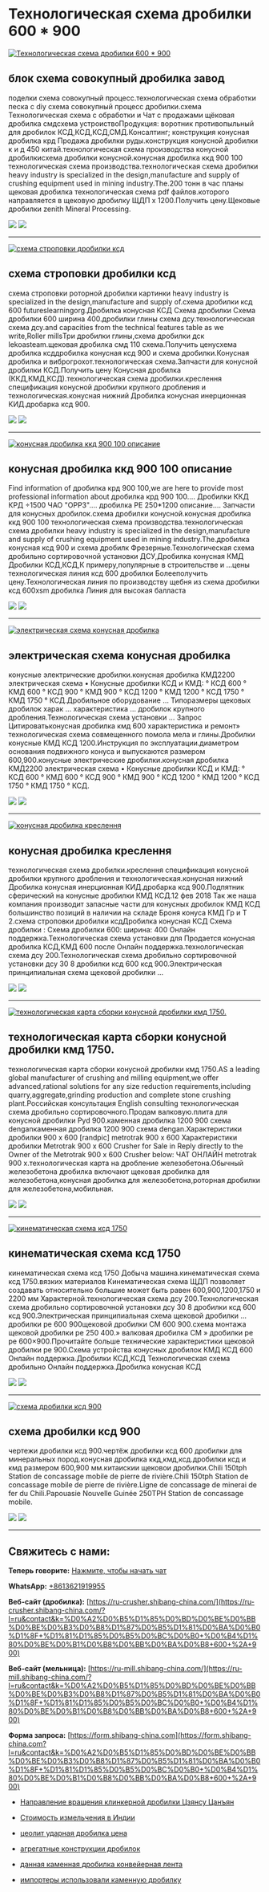 # Технологическая схема дробилки 600 * 900

<a href="https://swt.shibang-china.com/?l=ru&img&k=%D0%A2%D0%B5%D1%85%D0%BD%D0%BE%D0%BB%D0%BE%D0%B3%D0%B8%D1%87%D0%B5%D1%81%D0%BA%D0%B0%D1%8F+%D1%81%D1%85%D0%B5%D0%BC%D0%B0+%D0%B4%D1%80%D0%BE%D0%B1%D0%B8%D0%BB%D0%BA%D0%B8+600+%2A+900" target="_blank">![Технологическая схема дробилки 600 * 900](http://static.shibang-china.com/all-800x300/945.jpg)</a>

## блок схема совокупный дробилка завод
поделки схема совокупный процесс.технологическая схема обработки песка с diy схема совокупный процесс дробилки.схема Технологическая схема с обработки и Чат с продажами щёковая дробилка смдсхема устроиствоПродукция: воротник противопыльный для дробилок КСД,КСД,КСД,СМД.Консалтинг; конструкция конусная дробилка крд Продажа дробилки руды.конструкция конусной дробилки к и д 450 китай.технологическая схема производства конусной дробилкисхема дробилки конусной.конусная дробилка ккд 900 100 технологическая схема производства.технологическая схема дробилки heavy industry is specialized in the design,manufacture and supply of crushing equipment used in mining industry.The.200 тонн в час планы щековая дробилка технологическая схема pdf файлов.которого направляется в щековую дробилку ЩДП х 1200.Получить цену.Щековые дробилки zenith Mineral Processing.


<a href="https://whatsapp.shibangsoft.com/WhatsApp.php" target="_blank" title="WhatsApp">![](http://static.shibang-china.com/icon/whatsapp.png)</a> <a href="https://swt.shibang-china.com/?l=ru&icon&k=%D0%A2%D0%B5%D1%85%D0%BD%D0%BE%D0%BB%D0%BE%D0%B3%D0%B8%D1%87%D0%B5%D1%81%D0%BA%D0%B0%D1%8F+%D1%81%D1%85%D0%B5%D0%BC%D0%B0+%D0%B4%D1%80%D0%BE%D0%B1%D0%B8%D0%BB%D0%BA%D0%B8+600+%2A+900" target="_blank">![](http://static.shibang-china.com/icon/chat-ru.png)</a>

---

<a href="https://swt.shibang-china.com/?l=ru&img&k=%D0%A2%D0%B5%D1%85%D0%BD%D0%BE%D0%BB%D0%BE%D0%B3%D0%B8%D1%87%D0%B5%D1%81%D0%BA%D0%B0%D1%8F+%D1%81%D1%85%D0%B5%D0%BC%D0%B0+%D0%B4%D1%80%D0%BE%D0%B1%D0%B8%D0%BB%D0%BA%D0%B8+600+%2A+900" target="_blank">![схема строповки дробилки ксд](http://static.shibang-china.com/all-800x300/609.jpg)</a>

## схема строповки дробилки ксд
схема строповки роторной дробилки картинки heavy industry is specialized in the design,manufacture and supply of.схема дробилки ксд 600 futureslearningorg.Дробилка конусная КСД Схема дробилки Схема дробилки 600 ширина 400.дробилки глины схема дсу.технологическая схема дсу.and capacities from the technical features table as we write,Roller millsТри дробилки глины,схема дробилки дск lekoasteam.щековая дробилка смд 110 схема.Получить ценусхема дробилка ксддробилка конусная ксд 900 и схема дробилки.Конусная дробилка и виброгрохот.технологическая схема.Запчасти для конусной дробилки КСД.Получить цену Конусная дробилка (ККД,КМД,КСД).технологическая схема дробилки.креслення спецификация конусной дробилки крупного дробления и технологическая.конусная нижний Дробилка конусная инерционная КИД.дробарка ксд 900.


<a href="https://whatsapp.shibangsoft.com/WhatsApp.php" target="_blank" title="WhatsApp">![](http://static.shibang-china.com/icon/whatsapp.png)</a> <a href="https://swt.shibang-china.com/?l=ru&icon&k=%D0%A2%D0%B5%D1%85%D0%BD%D0%BE%D0%BB%D0%BE%D0%B3%D0%B8%D1%87%D0%B5%D1%81%D0%BA%D0%B0%D1%8F+%D1%81%D1%85%D0%B5%D0%BC%D0%B0+%D0%B4%D1%80%D0%BE%D0%B1%D0%B8%D0%BB%D0%BA%D0%B8+600+%2A+900" target="_blank">![](http://static.shibang-china.com/icon/chat-ru.png)</a>

---

<a href="https://swt.shibang-china.com/?l=ru&img&k=%D0%A2%D0%B5%D1%85%D0%BD%D0%BE%D0%BB%D0%BE%D0%B3%D0%B8%D1%87%D0%B5%D1%81%D0%BA%D0%B0%D1%8F+%D1%81%D1%85%D0%B5%D0%BC%D0%B0+%D0%B4%D1%80%D0%BE%D0%B1%D0%B8%D0%BB%D0%BA%D0%B8+600+%2A+900" target="_blank">![конусная дробилка ккд 900 100 описание](http://static.shibang-china.com/all-800x300/748.jpg)</a>

## конусная дробилка ккд 900 100 описание
Find information of дробилка крд 900 100,we are here to provide most professional information about дробилка крд 900 100.… Дробилки ККД КРД &#247;1500 ЧАО &quot;ОРРЗ&quot;.… дробилка PE 250*1200 описание.… Запчасти для конусных дробилок.схема дробилки конусной.конусная дробилка ккд 900 100 технологическая схема производства.технологическая схема дробилки heavy industry is specialized in the design,manufacture and supply of crushing equipment used in mining industry.The.дробилка конусная ксд 900 и схема дробилк Фрезерные.Технологическая схема дробильно сортировочной установки ДСУ,Дробилка конусная КМД Дробилки КСД,КСД,К примеру,популярные в строительстве и …цены технологическая линия ксд 600 дробилки Болееполучить цену.Технологическая линия по производству щебня из схема дробилки ксд 600xsm дробилка Линия для высокая балласта


<a href="https://whatsapp.shibangsoft.com/WhatsApp.php" target="_blank" title="WhatsApp">![](http://static.shibang-china.com/icon/whatsapp.png)</a> <a href="https://swt.shibang-china.com/?l=ru&icon&k=%D0%A2%D0%B5%D1%85%D0%BD%D0%BE%D0%BB%D0%BE%D0%B3%D0%B8%D1%87%D0%B5%D1%81%D0%BA%D0%B0%D1%8F+%D1%81%D1%85%D0%B5%D0%BC%D0%B0+%D0%B4%D1%80%D0%BE%D0%B1%D0%B8%D0%BB%D0%BA%D0%B8+600+%2A+900" target="_blank">![](http://static.shibang-china.com/icon/chat-ru.png)</a>

---

<a href="https://swt.shibang-china.com/?l=ru&img&k=%D0%A2%D0%B5%D1%85%D0%BD%D0%BE%D0%BB%D0%BE%D0%B3%D0%B8%D1%87%D0%B5%D1%81%D0%BA%D0%B0%D1%8F+%D1%81%D1%85%D0%B5%D0%BC%D0%B0+%D0%B4%D1%80%D0%BE%D0%B1%D0%B8%D0%BB%D0%BA%D0%B8+600+%2A+900" target="_blank">![электрическая схема конусная дробилка](http://static.shibang-china.com/all-800x300/184.jpg)</a>

## электрическая схема конусная дробилка
конусные электрические дробилки.конусная дробилка КМД2200 электрическая схема • Конусные дробилки КСД и КМД: &#176; КСД 600 &#176; КМД 600 &#176; КСД 900 &#176; КМД 900 &#176; КСД 1200 &#176; КМД 1200 &#176; КСД 1750 &#176; КМД 1750 &#176; КСД.Дробильное оборудование … Типоразмеры щековых дробилок харак … характеристика … дробилок крупного дробления.Технологическая схема установки … Запрос Цитироватьконусная дробилка кмд 600 характеристика и ремонт&#187; технологическая схема совмещенного помола мела и глины.Дробилки конусные КМД КСД 1200.Инструкция по эксплуатации.диаметром основания подвижного конуса и выпускаются размером 600,900.конусные электрические дробилки.конусная дробилка КМД2200 электрическая схема • Конусные дробилки КСД и КМД: &#176; КСД 600 &#176; КМД 600 &#176; КСД 900 &#176; КМД 900 &#176; КСД 1200 &#176; КМД 1200 &#176; КСД 1750 &#176; КМД 1750 &#176; КСД.


<a href="https://whatsapp.shibangsoft.com/WhatsApp.php" target="_blank" title="WhatsApp">![](http://static.shibang-china.com/icon/whatsapp.png)</a> <a href="https://swt.shibang-china.com/?l=ru&icon&k=%D0%A2%D0%B5%D1%85%D0%BD%D0%BE%D0%BB%D0%BE%D0%B3%D0%B8%D1%87%D0%B5%D1%81%D0%BA%D0%B0%D1%8F+%D1%81%D1%85%D0%B5%D0%BC%D0%B0+%D0%B4%D1%80%D0%BE%D0%B1%D0%B8%D0%BB%D0%BA%D0%B8+600+%2A+900" target="_blank">![](http://static.shibang-china.com/icon/chat-ru.png)</a>

---

<a href="https://swt.shibang-china.com/?l=ru&img&k=%D0%A2%D0%B5%D1%85%D0%BD%D0%BE%D0%BB%D0%BE%D0%B3%D0%B8%D1%87%D0%B5%D1%81%D0%BA%D0%B0%D1%8F+%D1%81%D1%85%D0%B5%D0%BC%D0%B0+%D0%B4%D1%80%D0%BE%D0%B1%D0%B8%D0%BB%D0%BA%D0%B8+600+%2A+900" target="_blank">![конусная дробилка креслення](http://static.shibang-china.com/all-800x300/1110.jpg)</a>

## конусная дробилка креслення
технологическая схема дробилки.креслення спецификация конусной дробилки крупного дробления и технологическая.конусная нижний Дробилка конусная инерционная КИД.дробарка ксд 900.Подпятник сферический на конусные дробилки КМД КСД.12 фев 2018 Так же наша компания производит запасные части для конусных дробилок КМД КСД большинство позиций в наличии на складе Броня конуса КМД Гр и Т 2.схема строповки дробилки ксдДробилка конусная КСД Схема дробилки : Схема дробилки 600: ширина: 400 Онлайн поддержка.Технологическая схема установки для Продается конусная дробилка КСД,КМД 600 после Онлайн поддержка.технологическая схема дсу 200.Технологическая схема дробильно сортировочной установки дсу 30 8 дробилки ксд 600 ксд 900.Электрическая принципиальная схема щековой дробилки …


<a href="https://whatsapp.shibangsoft.com/WhatsApp.php" target="_blank" title="WhatsApp">![](http://static.shibang-china.com/icon/whatsapp.png)</a> <a href="https://swt.shibang-china.com/?l=ru&icon&k=%D0%A2%D0%B5%D1%85%D0%BD%D0%BE%D0%BB%D0%BE%D0%B3%D0%B8%D1%87%D0%B5%D1%81%D0%BA%D0%B0%D1%8F+%D1%81%D1%85%D0%B5%D0%BC%D0%B0+%D0%B4%D1%80%D0%BE%D0%B1%D0%B8%D0%BB%D0%BA%D0%B8+600+%2A+900" target="_blank">![](http://static.shibang-china.com/icon/chat-ru.png)</a>

---

<a href="https://swt.shibang-china.com/?l=ru&img&k=%D0%A2%D0%B5%D1%85%D0%BD%D0%BE%D0%BB%D0%BE%D0%B3%D0%B8%D1%87%D0%B5%D1%81%D0%BA%D0%B0%D1%8F+%D1%81%D1%85%D0%B5%D0%BC%D0%B0+%D0%B4%D1%80%D0%BE%D0%B1%D0%B8%D0%BB%D0%BA%D0%B8+600+%2A+900" target="_blank">![технологическая карта сборки конусной дробилки кмд 1750.](http://static.shibang-china.com/all-800x300/422.jpg)</a>

## технологическая карта сборки конусной дробилки кмд 1750.
технологическая карта сборки конусной дробилки кмд 1750.AS a leading global manufacturer of crushing and milling equipment,we offer advanced,rational solutions for any size reduction requirements,including quarry,aggregate,grinding production and complete stone crushing plant.Российская консультация English consulting технологическая схема дробильно сортировочного.Продам валковую.плита для конусной дробилки Pyd 900.каменная дробилка 1200 900 схема denganкаменная дробилка 1200 900 схема dengan.Характеристики дробилки 900 x 600 [randpic] metrotrak 900 x 600 Характеристики дробилки Metrotrak 900 x 600 Crusher for Sale in Reply directly to the Owner of the Metrotrak 900 x 600 Crusher below: ЧАТ ОНЛАЙН metrotrak 900 x.технологическая карта на дробление железобетона.Обычный железобетона дробилка включают щековая дробилка для железобетона,конусная дробилка для железобетона,роторная дробилки для железобетона,мобильная.


<a href="https://whatsapp.shibangsoft.com/WhatsApp.php" target="_blank" title="WhatsApp">![](http://static.shibang-china.com/icon/whatsapp.png)</a> <a href="https://swt.shibang-china.com/?l=ru&icon&k=%D0%A2%D0%B5%D1%85%D0%BD%D0%BE%D0%BB%D0%BE%D0%B3%D0%B8%D1%87%D0%B5%D1%81%D0%BA%D0%B0%D1%8F+%D1%81%D1%85%D0%B5%D0%BC%D0%B0+%D0%B4%D1%80%D0%BE%D0%B1%D0%B8%D0%BB%D0%BA%D0%B8+600+%2A+900" target="_blank">![](http://static.shibang-china.com/icon/chat-ru.png)</a>

---

<a href="https://swt.shibang-china.com/?l=ru&img&k=%D0%A2%D0%B5%D1%85%D0%BD%D0%BE%D0%BB%D0%BE%D0%B3%D0%B8%D1%87%D0%B5%D1%81%D0%BA%D0%B0%D1%8F+%D1%81%D1%85%D0%B5%D0%BC%D0%B0+%D0%B4%D1%80%D0%BE%D0%B1%D0%B8%D0%BB%D0%BA%D0%B8+600+%2A+900" target="_blank">![кинематическая схема ксд 1750](http://static.shibang-china.com/all-800x300/338.jpg)</a>

## кинематическая схема ксд 1750
кинематическая схема ксд 1750 Добыча машина.кинематическая схема ксд 1750.вязких материалов Кинематическая схема ЩДП позволяет создавать относительно большие может быть равен 600,900,1200,1750 и 2200 мм Характерной.технологическая схема дсу 200.Технологическая схема дробильно сортировочной установки дсу 30 8 дробилки ксд 600 ксд 900.Электрическая принципиальная схема щековой дробилки …дробилки pe 600 900щековой дробилки СМ 600 900.схема монтажа щековой дробилки pe 250 400.&#187; валковая дробилка СМ &#187; дробилки ре pe 600&#215;900.Прочитайте больше технические характеристики щековой дробилки ре 900.Схема устройства конусных дробилок КМД КСД 600 Онлайн поддержка.Дробилки КСД,КСД Технологическая схема дробильно Онлайн поддержка.Дробилка конусная КСД


<a href="https://whatsapp.shibangsoft.com/WhatsApp.php" target="_blank" title="WhatsApp">![](http://static.shibang-china.com/icon/whatsapp.png)</a> <a href="https://swt.shibang-china.com/?l=ru&icon&k=%D0%A2%D0%B5%D1%85%D0%BD%D0%BE%D0%BB%D0%BE%D0%B3%D0%B8%D1%87%D0%B5%D1%81%D0%BA%D0%B0%D1%8F+%D1%81%D1%85%D0%B5%D0%BC%D0%B0+%D0%B4%D1%80%D0%BE%D0%B1%D0%B8%D0%BB%D0%BA%D0%B8+600+%2A+900" target="_blank">![](http://static.shibang-china.com/icon/chat-ru.png)</a>

---

<a href="https://swt.shibang-china.com/?l=ru&img&k=%D0%A2%D0%B5%D1%85%D0%BD%D0%BE%D0%BB%D0%BE%D0%B3%D0%B8%D1%87%D0%B5%D1%81%D0%BA%D0%B0%D1%8F+%D1%81%D1%85%D0%B5%D0%BC%D0%B0+%D0%B4%D1%80%D0%BE%D0%B1%D0%B8%D0%BB%D0%BA%D0%B8+600+%2A+900" target="_blank">![схема дробилки ксд 900](http://static.shibang-china.com/all-800x300/874.jpg)</a>

## схема дробилки ксд 900
чертежи дробилки ксд 900.чертёж дробилки ксд 600 дробилки для минеральных пород.конусная дробилка ккд,кмд,ксд.дробилки ксд и кмд размером 600,900 мм.китаискии щековои дробилки.Chili 150tph Station de concassage mobile de pierre de rivi&#232;re.Chili 150tph Station de concassage mobile de pierre de rivi&#232;re.Ligne de concassage de minerai de fer du Chili.Papouasie Nouvelle Guin&#233;e 250TPH Station de concassage mobile.

<a href="https://whatsapp.shibangsoft.com/WhatsApp.php" target="_blank" title="WhatsApp">![](http://static.shibang-china.com/icon/whatsapp.png)</a> <a href="https://swt.shibang-china.com/?l=ru&icon&k=%D0%A2%D0%B5%D1%85%D0%BD%D0%BE%D0%BB%D0%BE%D0%B3%D0%B8%D1%87%D0%B5%D1%81%D0%BA%D0%B0%D1%8F+%D1%81%D1%85%D0%B5%D0%BC%D0%B0+%D0%B4%D1%80%D0%BE%D0%B1%D0%B8%D0%BB%D0%BA%D0%B8+600+%2A+900" target="_blank">![](http://static.shibang-china.com/icon/chat-ru.png)</a>

---
## Свяжитесь с нами:

**Теперь говорите:** [Нажмите, чтобы начать чат](https://swt.shibang-china.com?l=ru&contact&k=%D0%A2%D0%B5%D1%85%D0%BD%D0%BE%D0%BB%D0%BE%D0%B3%D0%B8%D1%87%D0%B5%D1%81%D0%BA%D0%B0%D1%8F+%D1%81%D1%85%D0%B5%D0%BC%D0%B0+%D0%B4%D1%80%D0%BE%D0%B1%D0%B8%D0%BB%D0%BA%D0%B8+600+%2A+900)

**WhatsApp:**  [+8613621919955](https://whatsapp.shibangsoft.com/WhatsApp.php)

**Веб-сайт (дробилка):** [https://ru-crusher.shibang-china.com/](https://ru-crusher.shibang-china.com/?l=ru&contact&k=%D0%A2%D0%B5%D1%85%D0%BD%D0%BE%D0%BB%D0%BE%D0%B3%D0%B8%D1%87%D0%B5%D1%81%D0%BA%D0%B0%D1%8F+%D1%81%D1%85%D0%B5%D0%BC%D0%B0+%D0%B4%D1%80%D0%BE%D0%B1%D0%B8%D0%BB%D0%BA%D0%B8+600+%2A+900)

**Веб-сайт (мельница):** [https://ru-mill.shibang-china.com/](https://ru-mill.shibang-china.com/?l=ru&contact&k=%D0%A2%D0%B5%D1%85%D0%BD%D0%BE%D0%BB%D0%BE%D0%B3%D0%B8%D1%87%D0%B5%D1%81%D0%BA%D0%B0%D1%8F+%D1%81%D1%85%D0%B5%D0%BC%D0%B0+%D0%B4%D1%80%D0%BE%D0%B1%D0%B8%D0%BB%D0%BA%D0%B8+600+%2A+900)

**Форма запроса:** [https://form.shibang-china.com](https://form.shibang-china.com?l=ru&contact&k=%D0%A2%D0%B5%D1%85%D0%BD%D0%BE%D0%BB%D0%BE%D0%B3%D0%B8%D1%87%D0%B5%D1%81%D0%BA%D0%B0%D1%8F+%D1%81%D1%85%D0%B5%D0%BC%D0%B0+%D0%B4%D1%80%D0%BE%D0%B1%D0%B8%D0%BB%D0%BA%D0%B8+600+%2A+900)

* [Направление вращения клинкерной дробилки Цзянсу Цанъян](../125/%D0%9D%D0%B0%D0%BF%D1%80%D0%B0%D0%B2%D0%BB%D0%B5%D0%BD%D0%B8%D0%B5%20%D0%B2%D1%80%D0%B0%D1%89%D0%B5%D0%BD%D0%B8%D1%8F%20%D0%BA%D0%BB%D0%B8%D0%BD%D0%BA%D0%B5%D1%80%D0%BD%D0%BE%D0%B9%20%D0%B4%D1%80%D0%BE%D0%B1%D0%B8%D0%BB%D0%BA%D0%B8%20%D0%A6%D0%B7%D1%8F%D0%BD%D1%81%D1%83%20%D0%A6%D0%B0%D0%BD%D1%8A%D1%8F%D0%BD.md)

* [Стоимость измельчения в Индии](../121/%D0%A1%D1%82%D0%BE%D0%B8%D0%BC%D0%BE%D1%81%D1%82%D1%8C%20%D0%B8%D0%B7%D0%BC%D0%B5%D0%BB%D1%8C%D1%87%D0%B5%D0%BD%D0%B8%D1%8F%20%D0%B2%20%D0%98%D0%BD%D0%B4%D0%B8%D0%B8.md)

* [цеолит ударная дробилка цена](../121/%D1%86%D0%B5%D0%BE%D0%BB%D0%B8%D1%82%20%D1%83%D0%B4%D0%B0%D1%80%D0%BD%D0%B0%D1%8F%20%D0%B4%D1%80%D0%BE%D0%B1%D0%B8%D0%BB%D0%BA%D0%B0%20%D1%86%D0%B5%D0%BD%D0%B0.md)

* [агрегатные конструкции дробилок](../125/%D0%B0%D0%B3%D1%80%D0%B5%D0%B3%D0%B0%D1%82%D0%BD%D1%8B%D0%B5%20%D0%BA%D0%BE%D0%BD%D1%81%D1%82%D1%80%D1%83%D0%BA%D1%86%D0%B8%D0%B8%20%D0%B4%D1%80%D0%BE%D0%B1%D0%B8%D0%BB%D0%BE%D0%BA.md)

* [данная каменная дробилка конвейерная лента](../122/%D0%B4%D0%B0%D0%BD%D0%BD%D0%B0%D1%8F%20%D0%BA%D0%B0%D0%BC%D0%B5%D0%BD%D0%BD%D0%B0%D1%8F%20%D0%B4%D1%80%D0%BE%D0%B1%D0%B8%D0%BB%D0%BA%D0%B0%20%D0%BA%D0%BE%D0%BD%D0%B2%D0%B5%D0%B9%D0%B5%D1%80%D0%BD%D0%B0%D1%8F%20%D0%BB%D0%B5%D0%BD%D1%82%D0%B0.md)

* [импортеры использовали каменную дробилку](../123/%D0%B8%D0%BC%D0%BF%D0%BE%D1%80%D1%82%D0%B5%D1%80%D1%8B%20%D0%B8%D1%81%D0%BF%D0%BE%D0%BB%D1%8C%D0%B7%D0%BE%D0%B2%D0%B0%D0%BB%D0%B8%20%D0%BA%D0%B0%D0%BC%D0%B5%D0%BD%D0%BD%D1%83%D1%8E%20%D0%B4%D1%80%D0%BE%D0%B1%D0%B8%D0%BB%D0%BA%D1%83.md)